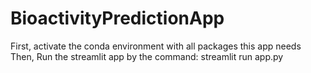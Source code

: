 # BioactivityPredictionApp
First, activate the conda environment with all packages this app needs
Then, Run the streamlit app by the command: streamlit run app.py
